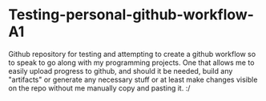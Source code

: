 # Testing-personal-github-workflow-A1
Github repository for testing and attempting to create a github workflow so to speak to go along with my programming projects. One that allows me to easily upload progress to github, and should it be needed, build any "artifacts" or generate any necessary stuff or at least make changes visible on the repo without me manually copy and pasting it. :/
